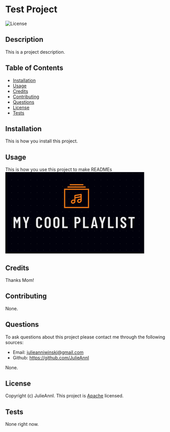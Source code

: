 # Test Project
  ![License](https://img.shields.io/badge/License-Apache%202.0-blue.svg)  

  ## Description
  
  This is a project description.
  
  ## Table of Contents
  
  - [Installation](#Installation)
  - [Usage](#Usage)
  - [Credits](#Credits)
  - [Contributing](#Contributing)
  - [Questions](#Questions)
  - [License](#License)
  - [Tests](#Tests)
  
  ## Installation
  
  This is how you install this project.
  
  ## Usage
  
  This is how you use this project to make READMEs
  ![image1](images/image1.png)
  
  ## Credits
  
  Thanks Mom!
  
  ## Contributing 
  
  None.
  
  ## Questions
  
  To ask questions about this project please contact me through the following sources:
  - Email: julieanniwinski@gmail.com
  - Github:  https://github.com/JulieAnnI
  
  None.
  
  ## License
  
  Copyright (c)  JulieAnnI.
    This project is [Apache](https://opensource.org/licenses/Apache-2.0) licensed.
  
  ## Tests
  
  None right now.
